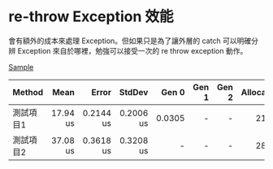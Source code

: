 # re-throw Exception 效能

會有額外的成本來處理 Exception。但如果只是為了讓外層的 catch 可以明確分辨 Exception 來自於哪裡，勉強可以接受一次的 re throw exception 動作。

[Sample](Sample/ReThrowExceptionPerformance)

| Method |     Mean |     Error |    StdDev |  Gen 0 | Gen 1 | Gen 2 | Allocated |
|------- |---------:|----------:|----------:|-------:|------:|------:|----------:|
|  測試項目1 | 17.94 us | 0.2144 us | 0.2006 us | 0.0305 |     - |     - |     216 B |
|  測試項目2 | 37.08 us | 0.3618 us | 0.3208 us |      - |     - |     - |     288 B |
